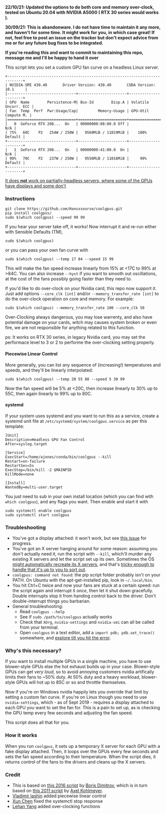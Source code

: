 **22/10/21: Updated the options to do both core and memory over-clock, tested on Ubuntu 20.04 with NVIDIA A5000 ( RTX 30 series would works ).**

**30/09/21: This is abandonware. I do not have time to maintain it any more, and haven't for some time. It might work for you, in which case great! If not, feel free to post an issue on the tracker but don't expect advice from me or for any future bug fixes to be integrated.**

**If you're reading this and want to commit to maintaining this repo, message me and I'll be happy to hand it over**

This script lets you set a custom GPU fan curve on a headless Linux server.

```text
+-----------------------------------------------------------------------------+
| NVIDIA-SMI 430.40       Driver Version: 430.40       CUDA Version: 10.1     |
|-------------------------------+----------------------+----------------------+
| GPU  Name        Persistence-M| Bus-Id        Disp.A | Volatile Uncorr. ECC |
| Fan  Temp  Perf  Pwr:Usage/Cap|         Memory-Usage | GPU-Util  Compute M. |
|===============================+======================+======================|
|   0  GeForce RTX 208...  On   | 00000000:08:00.0 Off |                  N/A |
| 75%   60C    P2   254W / 250W |   9560MiB / 11019MiB |    100%      Default |
+-------------------------------+----------------------+----------------------+
|   1  GeForce RTX 208...  On   | 00000000:41:00.0  On |                  N/A |
| 90%   70C    P2   237W / 250W |   9556MiB / 11016MiB |     99%      Default |
+-------------------------------+----------------------+----------------------+
```

[It does **not** work on partially-headless servers, where some of the GPUs have displays and some don't](https://github.com/andyljones/coolgpus/issues/1)

### Instructions
```
git clone https://github.com/Hansxsourse/coolgpus.git
pip install coolgpus/
sudo $(which coolgpus) --speed 99 99
``` 
If you hear your server take off, it works! Now interrupt it and re-run either with Sensible Defaults (TM),
```
sudo $(which coolgpus)
```
or you can pass your own fan curve with 
```
sudo $(which coolgpus) --temp 17 84 --speed 15 99 
```
This will make the fan speed increase linearly from 15% at <17C to 99% at >84C.  You can also increase `--hyst` if you want to smooth out oscillations, at the cost of the fans possibly going faster than they need to.

If you'd like to do over-clock on your Nvidia card, this repo now support it. Just add options `--core_clk [int]` and/or `--memory_transfer_rate [int]` to do the over-clock operation on core and memory. For example:
```
sudo $(which coolgpus) --memory_transfer_rate 100 --core_clk 50
```
Over-Clocking always dangerous, you may lose warrenty, and also have potential damage on your cards, witch may causes system broken or even fire, we are not responsible for anything related to this function.

ps: It works on RTX 30 series, in legacy Nvidia card, you may set the performace level to 3 or 2 to performe the over-clocking setting properly.

#### Piecewise Linear Control
More generally, you can list any sequence of (increasing!) temperatures and speeds, and they'll be linearly interpolated:
```
sudo $(which coolgpus) --temp 20 55 80 --speed 5 30 99
```
Now the fan speed will be 5% at <20C, then increase linearly to 30% up to 55C, then again linearly to 99% up to 80C. 

#### systemd
If your system uses systemd and you want to run this as a service, create a systemd unit file at `/etc/systemd/system/coolgpus.service` as per this template:

```
[Unit]
Description=Headless GPU Fan Control
After=syslog.target

[Service]
ExecStart=/home/ajones/conda/bin/coolgpus --kill 
Restart=on-failure
RestartSec=5s
ExecStop=/bin/kill -2 $MAINPID
KillMode=none 

[Install]
WantedBy=multi-user.target
```
You just need to sub in your own install location (which you can find with `which coolgpus`), and any flags you want. Then enable and start it with
```
sudo systemctl enable coolgpus
sudo systemctl start coolgpus
```

### Troubleshooting
* You've got a display attached: it won't work, but see [this issue](https://github.com/andyljones/coolgpus/issues/1) for progress.
* You've got an X server hanging around for some reason: assuming you don't actually need it, run the script with `--kill`, which'll murder any existing X servers and let the script set up its own. Sometimes the OS [might automatically recreate its X servers](https://unix.stackexchange.com/questions/25668/how-to-close-x-server-to-avoid-errors-while-updating-nvidia-driver), and that's [tricky enough to handle that it's up to you to sort out](https://unix.stackexchange.com/questions/25668/how-to-close-x-server-to-avoid-errors-while-updating-nvidia-driver).
* `coolgpus: command not found`: the pip script folder probably isn't on your PATH. On Ubuntu with the apt-get-installed pip, look in `~/.local/bin`.
* You hit Ctrl+C twice and now your fans are stuck at a certain speed: run the script again and interrupt it _once_, then let it shut down gracefully. Double interrupts stop it from handing control back to the driver. Don't double-interrupt things you barbarian. 
* General troubleshooting: 
    * Read `coolgpus --help` 
    * See if `sudo /path/to/coolgpus` actually works
    * Check that `XOrg`, `nvidia-settings` and `nvidia-smi` can all be called from your terminal. 
    * Open `coolgpus` in a text editor, add a `import pdb; pdb.set_trace()` somewhere, and [explore till you hit the error](https://docs.python.org/3/library/pdb.html#debugger-commands). 

### Why's this necessary?
If you want to install multiple GPUs in a single machine, you have to use blower-style GPUs else the hot exhaust builds up in your case. Blower-style GPUs can get _very loud_, so to avoid annoying customers nvidia artifically limits their fans to ~50% duty. At 50% duty and a heavy workload, blower-style GPUs will hot up to 85C or so and throttle themselves. 

Now if you're on Windows nvidia happily lets you override that limit by setting a custom fan curve. If you're on Linux though you need to use `nvidia-settings`, which - as of Sept 2019 - requires a display attached to each GPU you want to set the fan for. This is a pain to set up, as is checking the GPU temp every few seconds and adjusting the fan speed. 

This script does all that for you.

### How it works
When you run `coolgpus`, it sets up a temporary X server for each GPU with a fake display attached. Then, it loops over the GPUs every few seconds and sets the fan speed according to their temperature. When the script dies, it returns control of the fans to the drivers and cleans up the X servers.

### Credit
* This is based on [this 2016 script](https://github.com/boris-dimitrov/set_gpu_fans_public) by [Boris Dimitrov](dimiroll@gmail.com), which is in turn based on [this 2011 script](https://sites.google.com/site/akohlmey/random-hacks/nvidia-gpu-coolness) by [Axel Kohlmeyer](akohlmey@gmail.com).
* [Vladimir Iashin](https://github.com/v-iashin) added piecewise linear control
* [Xun Chen](https://github.com/morfast) fixed the systemctl stop response
* [Lehan Yang](https://github.com/Hansxsourse) added over-clocking functions
